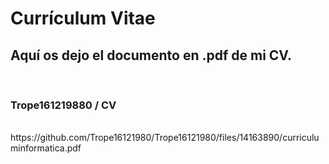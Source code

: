 <?xml version="1.0" encoding="UTF-8"?>
<documento>
  <h1>Currículum Vitae</h1>
  <h2>Aquí os dejo el documento en .pdf de mi CV.</h2>
   <br>
  <h3>Trope161219880 / CV</h3>
   <br>
  <enlace>https://github.com/Trope16121980/Trope16121980/files/14163890/curriculuminformatica.pdf</enlace>
</documento>


<!--
**Trope16121980/Trope16121980** is a ✨ _special_ ✨ repository because its `README.md` (this file) appears on your GitHub profile.
[curriculuminformatica.pdf](https://github.com/Trope16121980/Trope16121980/files/14163890/curriculuminformatica.pdf)
